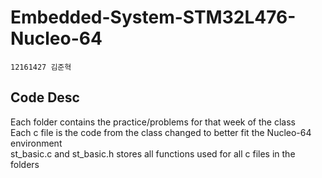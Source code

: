 # Embedded-System-STM32L476-Nucleo-64
```
12161427 김준혁
```
## Code Desc
Each folder contains the practice/problems for that week of the class<br/>
Each c file is the code from the class changed to better fit the Nucleo-64 environment<br/>
st_basic.c and st_basic.h stores all functions used for all c files in the folders<br/>
